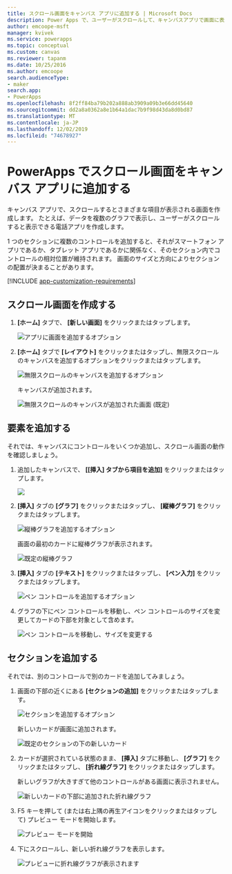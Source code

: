 ```yaml
---
title: スクロール画面をキャンバス アプリに追加する | Microsoft Docs
description: Power Apps で、ユーザーがスクロールして、キャンバスアプリで画面に表示できるコンテンツの種類を増やすことができる画面を作成します。
author: emcoope-msft
manager: kvivek
ms.service: powerapps
ms.topic: conceptual
ms.custom: canvas
ms.reviewer: tapanm
ms.date: 10/25/2016
ms.author: emcoope
search.audienceType:
- maker
search.app:
- PowerApps
ms.openlocfilehash: 8f2ff84ba79b202a888ab3909a09b3e66dd45640
ms.sourcegitcommit: dd2a8a0362a8e1b64a1dac7b9f98d43da8d0bd87
ms.translationtype: MT
ms.contentlocale: ja-JP
ms.lasthandoff: 12/02/2019
ms.locfileid: "74678927"
---
```

# <a name="add-a-scrolling-screen-to-a-canvas-app-in-powerapps"></a>PowerApps でスクロール画面をキャンバス アプリに追加する

キャンバス アプリで、スクロールするとさまざまな項目が表示される画面を作成します。 たとえば、データを複数のグラフで表示し、ユーザーがスクロールすると表示できる電話アプリを作成します。

1 つのセクションに複数のコントロールを追加すると、それがスマートフォン アプリであるか、タブレット アプリであるかに関係なく、そのセクション内でコントロールの相対位置が維持されます。 画面のサイズと方向によりセクションの配置が決まることがあります。  

[!INCLUDE [app-customization-requirements](../../includes/app-customization-requirements.md)]

## <a name="create-a-scrolling-screen"></a>スクロール画面を作成する

1. **[ホーム]** タブで、 **[新しい画面]** をクリックまたはタップします。

    ![アプリに画面を追加するオプション][1]

2. **[ホーム]** タブで **[レイアウト]** をクリックまたはタップし、無限スクロールのキャンバスを追加するオプションをクリックまたはタップします。  
   
    ![無限スクロールのキャンバスを追加するオプション][2]
   
    キャンバスが追加されます。  
   
    ![無限スクロールのキャンバスが追加された画面 (既定)][3]

## <a name="add-elements"></a>要素を追加する
それでは、キャンバスにコントロールをいくつか追加し、スクロール画面の動作を確認しましょう。

1. 追加したキャンバスで、 **[[挿入] タブから項目を追加]** をクリックまたはタップします。
   
    ![][4]
2. **[挿入]** タブの **[グラフ]** をクリックまたはタップし、 **[縦棒グラフ]** をクリックまたはタップします。
   
    ![縦棒グラフを追加するオプション][5]
   
    画面の最初のカードに縦棒グラフが表示されます。  
   
    ![既定の縦棒グラフ][7]
3. **[挿入]** タブの **[テキスト]** をクリックまたはタップし、 **[ペン入力]** をクリックまたはタップします。  
   
    ![ペン コントロールを追加するオプション][8]
4. グラフの下にペン コントロールを移動し、ペン コントロールのサイズを変更してカードの下部を対象として含めます。  
   
    ![ペン コントロールを移動し、サイズを変更する][9]

## <a name="add-a-section"></a>セクションを追加する
それでは、別のコントロールで別のカードを追加してみましょう。

1. 画面の下部の近くにある **[セクションの追加]** をクリックまたはタップします。  
   
    ![セクションを追加するオプション][10]
   
    新しいカードが画面に追加されます。  
   
    ![既定のセクションの下の新しいカード][11]
2. カードが選択されている状態のまま、 **[挿入]** タブに移動し、 **[グラフ]** をクリックまたはタップし、 **[折れ線グラフ]** をクリックまたはタップします。
   
    新しいグラフが大きすぎて他のコントロールがある画面に表示されません。  
   
    ![新しいカードの下部に追加された折れ線グラフ][12]
3. F5 キーを押して (または右上隅の再生アイコンをクリックまたはタップして) プレビュー モードを開始します。
   
    ![プレビュー モードを開始](./media/add-scrolling-screen/open-preview.png)
4. 下にスクロールし、新しい折れ線グラフを表示します。  
   
    ![プレビューに折れ線グラフが表示されます][13]

[1]: ./media/add-scrolling-screen/add-screen.png
[2]: ./media/add-scrolling-screen/add-canvas.png
[3]: ./media/add-scrolling-screen/default-canvas.png
[4]: ./media/add-scrolling-screen/insert-visual.png
[5]: ./media/add-scrolling-screen/add-chart.png
[7]: ./media/add-scrolling-screen/default-chart.png
[8]: ./media/add-scrolling-screen/add-pen.png
[9]: ./media/add-scrolling-screen/move-resize-pen.png
[10]: ./media/add-scrolling-screen/add-section.png
[11]: ./media/add-scrolling-screen/new-card.png
[12]: ./media/add-scrolling-screen/add-line-chart.png
[13]: ./media/add-scrolling-screen/line-chart-preview.png
